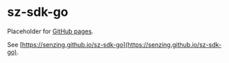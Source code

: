 # sz-sdk-go

Placeholder for [GitHub pages](https://pages.github.com/).

See [https://senzing.github.io/sz-sdk-go](https://senzing.github.io/sz-sdk-go).
